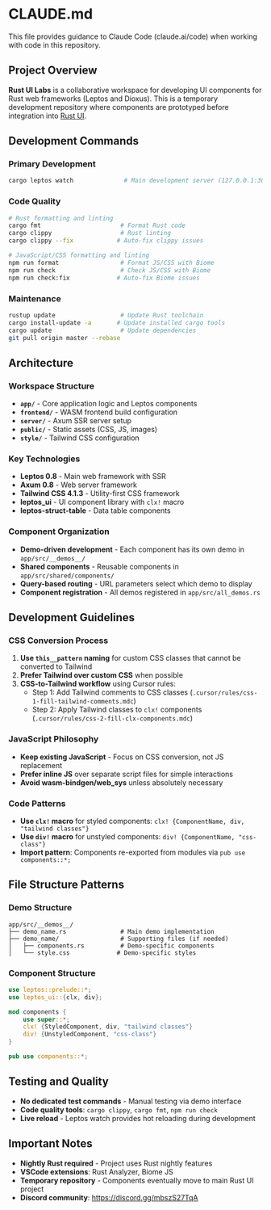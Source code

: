 # CLAUDE.md

This file provides guidance to Claude Code (claude.ai/code) when working with code in this repository.

## Project Overview

**Rust UI Labs** is a collaborative workspace for developing UI components for Rust web frameworks (Leptos and Dioxus). This is a temporary development repository where components are prototyped before integration into [Rust UI](https://rust-ui.com/).

## Development Commands

### Primary Development
```bash
cargo leptos watch              # Main development server (127.0.0.1:3000)
```

### Code Quality
```bash
# Rust formatting and linting
cargo fmt                      # Format Rust code
cargo clippy                   # Rust linting
cargo clippy --fix            # Auto-fix clippy issues

# JavaScript/CSS formatting and linting  
npm run format                 # Format JS/CSS with Biome
npm run check                  # Check JS/CSS with Biome
npm run check:fix             # Auto-fix Biome issues
```

### Maintenance
```bash
rustup update                  # Update Rust toolchain
cargo install-update -a       # Update installed cargo tools
cargo update                   # Update dependencies
git pull origin master --rebase
```

## Architecture

### Workspace Structure
- **`app/`** - Core application logic and Leptos components
- **`frontend/`** - WASM frontend build configuration
- **`server/`** - Axum SSR server setup  
- **`public/`** - Static assets (CSS, JS, images)
- **`style/`** - Tailwind CSS configuration

### Key Technologies
- **Leptos 0.8** - Main web framework with SSR
- **Axum 0.8** - Web server framework
- **Tailwind CSS 4.1.3** - Utility-first CSS framework
- **leptos_ui** - UI component library with `clx!` macro
- **leptos-struct-table** - Data table components

### Component Organization
- **Demo-driven development** - Each component has its own demo in `app/src/__demos__/`
- **Shared components** - Reusable components in `app/src/shared/components/`
- **Query-based routing** - URL parameters select which demo to display
- **Component registration** - All demos registered in `app/src/all_demos.rs`

## Development Guidelines

### CSS Conversion Process
1. **Use `this__pattern` naming** for custom CSS classes that cannot be converted to Tailwind
2. **Prefer Tailwind over custom CSS** when possible
3. **CSS-to-Tailwind workflow** using Cursor rules:
   - Step 1: Add Tailwind comments to CSS classes (`.cursor/rules/css-1-fill-tailwind-comments.mdc`)
   - Step 2: Apply Tailwind classes to `clx!` components (`.cursor/rules/css-2-fill-clx-components.mdc`)

### JavaScript Philosophy
- **Keep existing JavaScript** - Focus on CSS conversion, not JS replacement
- **Prefer inline JS** over separate script files for simple interactions
- **Avoid wasm-bindgen/web_sys** unless absolutely necessary

### Code Patterns
- **Use `clx!` macro** for styled components: `clx! {ComponentName, div, "tailwind classes"}`
- **Use `div!` macro** for unstyled components: `div! {ComponentName, "css-class"}`
- **Import pattern**: Components re-exported from modules via `pub use components::*;`

## File Structure Patterns

### Demo Structure
```
app/src/__demos__/
├── demo_name.rs               # Main demo implementation
├── demo_name/                 # Supporting files (if needed)
│   ├── components.rs          # Demo-specific components
│   └── style.css             # Demo-specific styles
```

### Component Structure  
```rust
use leptos::prelude::*;
use leptos_ui::{clx, div};

mod components {
    use super::*;
    clx! {StyledComponent, div, "tailwind classes"}
    div! {UnstyledComponent, "css-class"}
}

pub use components::*;
```

## Testing and Quality

- **No dedicated test commands** - Manual testing via demo interface
- **Code quality tools**: `cargo clippy`, `cargo fmt`, `npm run check`
- **Live reload** - Leptos watch provides hot reloading during development

## Important Notes

- **Nightly Rust required** - Project uses Rust nightly features
- **VSCode extensions**: Rust Analyzer, Biome JS
- **Temporary repository** - Components eventually move to main Rust UI project
- **Discord community**: https://discord.gg/mbszS27TqA